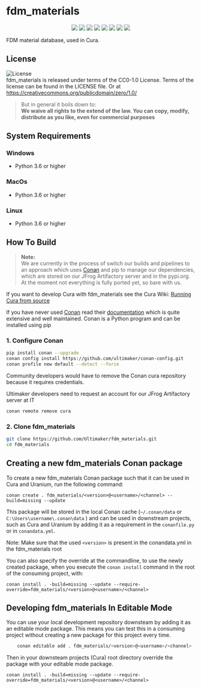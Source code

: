 # fdm_materials

<p align="center">
    <a href="https://github.com/Ultimaker/fdm_materials/actions/workflows/cicd.yml" alt="Unit Tests">
        <img src="https://github.com/Ultimaker/fdm_materials/actions/workflows/cicd.yml/badge.svg" /></a>
    <a href="https://github.com/Ultimaker/fdm_materials/actions/workflows/conan-package.yml" alt="Unit Tests">
        <img src="https://github.com/Ultimaker/fdm_materials/actions/workflows/conan-package.yml/badge.svg" /></a>
    <a href="https://github.com/Ultimaker/fdm_materials/issues" alt="Open Issues">
        <img src="https://img.shields.io/github/issues/ultimaker/fdm_materials" /></a>
    <a href="https://github.com/Ultimaker/fdm_materials/issues?q=is%3Aissue+is%3Aclosed" alt="Closed Issues">
        <img src="https://img.shields.io/github/issues-closed/ultimaker/fdm_materials?color=g" /></a>
    <a href="https://github.com/Ultimaker/fdm_materials/pulls" alt="Pull Requests">
        <img src="https://img.shields.io/github/issues-pr/ultimaker/fdm_materials" /></a>
    <a href="https://github.com/Ultimaker/fdm_materials/graphs/contributors" alt="Contributors">
        <img src="https://img.shields.io/github/contributors/ultimaker/fdm_materials" /></a>
    <a href="https://github.com/Ultimaker/fdm_materials" alt="Repo Size">
        <img src="https://img.shields.io/github/repo-size/ultimaker/fdm_materials?style=flat" /></a>
    <a href="https://github.com/Ultimaker/fdm_materials/blob/master/LICENSE" alt="License">
        <img src="https://img.shields.io/github/license/ultimaker/fdm_materials?style=flat" /></a>
</p>


FDM material database, used in Cura.

## License

![License](https://img.shields.io/github/license/ultimaker/fdm_materials?style=flat)  
fdm_materials is released under terms of the CC0-1.0 License. Terms of the license can be found in the LICENSE file. Or at
https://creativecommons.org/publicdomain/zero/1.0/

> But in general it boils down to:  
> **We waive all rights to the extend of the law. You can copy, modify, distribute as you like, even for commercial purposes**

## System Requirements

### Windows
- Python 3.6 or higher

### MacOs
- Python 3.6 or higher

### Linux
- Python 3.6 or higher

## How To Build

> **Note:**  
> We are currently in the process of switch our builds and pipelines to an approach which uses [Conan](https://conan.io/)
> and pip to manage our dependencies, which are stored on our JFrog Artifactory server and in the pypi.org.
> At the moment not everything is fully ported yet, so bare with us.

If you want to develop Cura with fdm_materials see the Cura Wiki: [Running Cura from source](https://github.com/Ultimaker/Cura/wiki/Running-Cura-from-Source)

If you have never used [Conan](https://conan.io/) read their [documentation](https://docs.conan.io/en/latest/index.html)
which is quite extensive and well maintained. Conan is a Python program and can be installed using pip

### 1. Configure Conan

```bash
pip install conan --upgrade
conan config install https://github.com/ultimaker/conan-config.git
conan profile new default --detect --force
```

Community developers would have to remove the Conan cura repository because it requires credentials. 

Ultimaker developers need to request an account for our JFrog Artifactory server at IT
```bash
conan remote remove cura
```

### 2. Clone fdm_materials
```bash
git clone https://github.com/Ultimaker/fdm_materials.git
cd fdm_materials
```

## Creating a new fdm_materials Conan package

To create a new fdm_materials Conan package such that it can be used in Cura and Uranium, run the following command:

```shell
conan create . fdm_materials/<version>@<username>/<channel> --build=missing --update
```

This package will be stored in the local Conan cache (`~/.conan/data` or `C:\Users\username\.conan\data` ) and can be used in downstream
projects, such as Cura and Uranium by adding it as a requirement in the `conanfile.py` or in `conandata.yml`.

Note: Make sure that the used `<version>` is present in the conandata.yml in the fdm_materials root

You can also specify the override at the commandline, to use the newly created package, when you execute the `conan install`
command in the root of the consuming project, with:


```shell
conan install . -build=missing --update --require-override=fdm_materials/<version>@<username>/<channel>
```

## Developing fdm_materials In Editable Mode

You can use your local development repository downsteam by adding it as an editable mode package.
This means you can test this in a consuming project without creating a new package for this project every time.

```bash
    conan editable add . fdm_materials/<version>@<username>/<channel>
```

Then in your downsteam projects (Cura) root directory override the package with your editable mode package.  

```shell
conan install . -build=missing --update --require-override=fdm_materials/<version>@<username>/<channel>
```